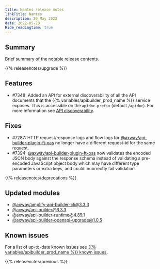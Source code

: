 ```yaml
---
title: Nantes release notes
linkTitle: Nantes
description: 20 May 2022
date: 2022-05-20
Hide_readingtime: true
---
```

## Summary
Brief summary of the notable release contents.

{{% releasenotes/upgrade %}}

<!-- ## Breaking changes -->

## Features
* #7348: Added an API for external discoverability of all the API documents that the {{% variables/apibuilder_prod_name %}} service exposes. This is accessible on the `apidoc.prefix` (default `/apidoc`). For more information see [API discoverability](/docs/best_practices/#api-discoverability).

## Fixes
* #7287: HTTP request/response logs and flow logs for [@axway/api-builder-plugin-ft-oas](https://www.npmjs.com/package/@axway/api-builder-plugin-ft-oas) no longer have a different request-id for the same request.
* #7394: [@axway/api-builder-plugin-ft-oas](https://www.npmjs.com/package/@axway/api-builder-plugin-ft-oas) now  validates the encoded JSON body against the response schema instead of validating a pre-encoded JavaScript object body which may have different type parameters or extra keys, and could incorrectly fail validation.

{{% releasenotes/deprecations %}}

<!-- Regenerate modules/plugins with api-builder-tools generate-release-notes script -->
## Updated modules
* [@axway/amplify-api-builder-cli@3.3.3](https://www.npmjs.com/package/@axway/amplify-api-builder-cli/v/3.3.3)
* [@axway/api-builder@6.3.3](https://www.npmjs.com/package/@axway/api-builder/v/6.3.3)
* [@axway/api-builder-runtime@4.89.1](https://www.npmjs.com/package/@axway/api-builder-runtime/v/4.89.1)
* [@axway/api-builder-openapi-upgrade@1.0.5](https://www.npmjs.com/package/@axway/api-builder-openapi-upgrade/v/1.0.5)

<!-- ## Updated plugins -->

## Known issues
For a list of up-to-date known issues see [{{% variables/apibuilder_prod_name %}} known issues](/docs/known_issues/).

{{% releasenotes/previous %}}
